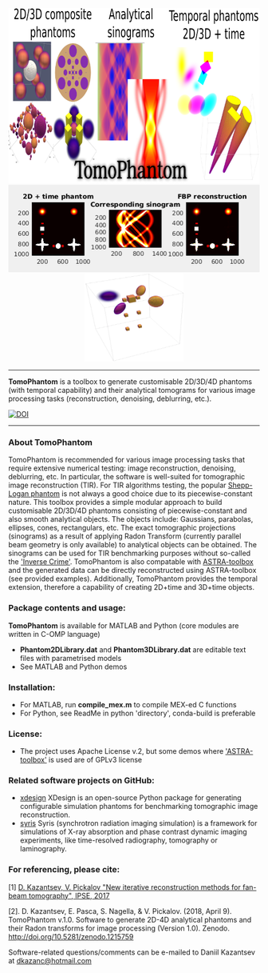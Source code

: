 <div align="center">
  <img src="docs/img/TomoPhantomLogo.png" height="350"><br>
  <img src="docs/img/models2Dtime/2DtModel14.gif" height="175"><img src="docs/img/models4D/model11_4D.gif "height="175" width="200"><br>
</div>

****************
**TomoPhantom** is a toolbox to generate customisable 2D/3D/4D phantoms (with temporal capability) and their 
analytical tomograms for various image processing tasks (reconstruction, denoising, deblurring, etc.).

<a href="https://zenodo.org/badge/latestdoi/95991001"><img src="https://zenodo.org/badge/95991001.svg" alt="DOI"></a>
****************    
   
 <div class="post-content">
        <h3 class="post-title">About TomoPhantom </h3>
        <p> TomoPhantom is recommended for various image processing tasks that require extensive numerical testing: image reconstruction, denoising, deblurring, etc. 
In particular, the software is well-suited for tomographic image reconstruction (TIR). For TIR algorithms testing, the popular <a href="https://en.wikipedia.org/wiki/Shepp%E2%80%93Logan_phantom">Shepp-Logan phantom</a> 
is not always a good choice due to its piecewise-constant nature. This toolbox provides a simple modular approach to build customisable 2D/3D/4D phantoms consisting of 
piecewise-constant and also smooth analytical objects. The objects include: Gaussians, parabolas, ellipses, cones, rectangulars, etc. The exact tomographic projections (sinograms) as a result of applying Radon
Transform (currently parallel beam geometry is only available) to analytical objects can be obtained. The sinograms can be used for TIR benchmarking purposes
without so-called the <a href="http://www.sciencedirect.com/science/article/pii/S0377042705007296">'Inverse Crime'</a>. TomoPhantom is also compatable with 
<a href="http://www.astra-toolbox.com/">ASTRA-toolbox</a> and the generated data can be directly reconstructed using ASTRA-toolbox (see provided examples). Additionally, TomoPhantom provides 
the temporal extension, therefore a capability of creating 2D+time and 3D+time objects.   
        </p>
 </div>


### Package contents and usage:

**TomoPhantom** is available for MATLAB and Python (core modules are written in C-OMP language)
- **Phantom2DLibrary.dat** and **Phantom3DLibrary.dat** are editable text files with parametrised models
- See MATLAB and Python demos


### Installation:
- For MATLAB, run **compile_mex.m** to compile MEX-ed C functions
- For Python, see ReadMe in python 'directory', conda-build is preferable

### License:
- The project uses Apache License v.2, but some demos where ['ASTRA-toolbox'](http://www.astra-toolbox.com/) is used are of GPLv3 license

### Related software projects on GitHub:
- [xdesign](https://github.com/tomography/xdesign) XDesign is an open-source Python package for generating configurable simulation phantoms for benchmarking tomographic image reconstruction.
- [syris](https://github.com/ufo-kit/syris) Syris (synchrotron radiation imaging simulation) is a framework for simulations of X-ray absorption and phase contrast dynamic imaging experiments, like time-resolved radiography, tomography or laminography.

### For referencing, please cite:

[1] [D. Kazantsev, V. Pickalov "New iterative reconstruction methods for fan-beam tomography", IPSE, 2017](https://ccpforge.cse.rl.ac.uk/gf/download/frsrelease/582/8704/GP_IPSE.pdf)

[2]. D. Kazantsev, E. Pasca, S. Nagella, & V. Pickalov.  (2018, April 9). TomoPhantom v.1.0. Software to generate 2D-4D analytical phantoms and their Radon transforms for image processing (Version 1.0). Zenodo. http://doi.org/10.5281/zenodo.1215759

Software-related questions/comments can be e-mailed to Daniil Kazantsev at dkazanc@hotmail.com
